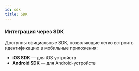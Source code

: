 ```yaml
---
id: sdk
title: SDK
---
```


### Интеграция через SDK

Доступны официальные SDK, позволяющие легко встроить идентификацию в мобильные приложения:

- **iOS SDK** — для iOS устройств
- **Android SDK** — для Android-устройств
